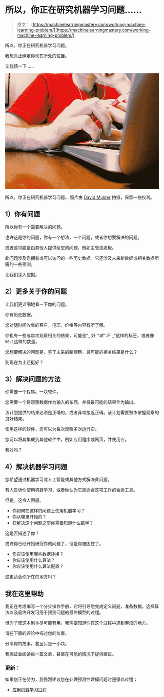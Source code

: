 # 所以，你正在研究机器学习问题......

> 原文： [https://machinelearningmastery.com/working-machine-learning-problem/](https://machinelearningmastery.com/working-machine-learning-problem/)

所以，你正在研究机器学习问题。

我想真正确定你现在所处的位置。

让我猜一下......

![So, You are Working on a Machine Learning Problem...](img/fa8a548364969dcdbf1f436f1d7a1089.jpg)

所以，你正在研究机器学习问题...
照片由 [David Mulder](https://www.flickr.com/photos/113026679@N03/33252452382/) 拍摄，保留一些权利。

## 1）你有问题

所以你有一个需要解决的问题。

也许这是你的问题，你有一个想法，一个问题，或者你想要解决的问题。

或者这可能是由其他人提供给您的问题，例如主管或老板。

此问题涉及您拥有或可以访问的一些历史数据。它还涉及未来新数据或相关数据所需的一些预测。

让我们深入挖掘。

## 2）更多关于你的问题

让我们更详细地看一下你的问题。

你有历史数据。

您对随时间收集的客户，电压，价格等内容有所了解。

你也有一些与每次观察相关的结果，可能是“_ 好 _”或“_ 坏 _”这样的标签，或者像`50.1`这样的数量。

您想要解决的问题是，鉴于未来的新观察，最可能的相关结果是什么？

到现在为止还挺好？

## 3）解决问题的方法

你需要一个程序。一块软件。

您需要一个将观察数据作为输入的东西，并将最可能的结果作为输出。

该计划提供的结果必须是正确的，或者非常接近正确。该计划需要熟练掌握观察的良好结果。

使用这样的软件，您可以为每次观察多次运行它。

您可以将其集成到其他软件中，例如应用程序或网页，并使用它。

我对吗？

## 4）解决机器学习问题

您希望通过机器学习或人工智能或其他方式解决此问题。

有人告诉你使用机器学习，或者你认为它是适合这项工作的合适工具。

但是，这令人困惑。

*   你如何在这样的问题上使用机器学习？
*   你从哪里开始的？
*   在解决这个问题之前你需要知道什么数学？

这是否描述了你？

或许你已经开始研究你的问题了，但是你被困住了。

*   您应该使用哪些数据转换？
*   你应该使用什么算法？
*   你应该使用什么算法配置？

这更适合你所在的地方吗？

## 我在这里帮助

我正在考虑编写一个分步操作手册，它将引导您完成定义问题，准备数据，选择算法以及最终开发可用于预测问题的最终模型的过程。

但为了使这本剧本尽可能有用，我需要知道你在这个过程中遇到麻烦的地方。

请在下面的评论中描述您的位置。

分享你的故事。甚至只是一小块。

我保证会阅读每一篇文章，甚至在可能的情况下提供建议。

### 更新：

如果您正在努力，我强烈建议您在处理预测性建模问题时遵循此过程：

*   [应用机器学习过程](https://machinelearningmastery.com/start-here/#process)